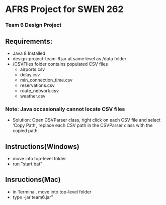 # AFRS Project for SWEN 262
### Team 6 Design Project

## Requirements:
- Java 8 Installed
- design-project-team-6.jar at same level as /data folder
- /CSVFIIes folder contains populated CSV files
    - airports.csv
    - delay.csv
    - min_connection_time.csv
    - reservations.csv
    - route_network.csv
    - weather.csv
    
### Note: Java occasionally cannot locate CSV files
  - Solution: Open CSVParser class, right click on each CSV file and select ‘Copy Path’, 
    replace each CSV path in the CSVParser class with the copied path.

## Instructions(Windows)
- move into top-level folder
- run "start.bat"

## Insructions(Mac)
- in Terminal, move into top-level folder
- type -jar team6.jar"
